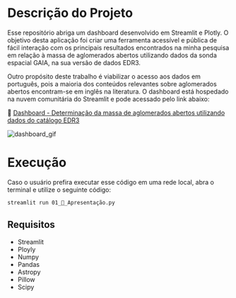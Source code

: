 # Descrição do Projeto

Esse repositório abriga um dashboard desenvolvido em Streamlit e Plotly. O objetivo desta aplicação foi criar uma ferramenta acessível e pública de fácil interação com os principais resultados encontrados na minha pesquisa em relação à massa de aglomerados abertos utilizando dados da sonda espacial GAIA, na sua versão de dados EDR3.

Outro propósito deste trabalho é viabilizar o acesso aos dados em português, pois a maioria dos conteúdos relevantes sobre aglomerados abertos encontram-se em inglês na literatura. O dashboard está hospedado na nuvem comunitária do Streamlit e pode acessado pelo link abaixo:

🔗 [Dashboard - Determinação da massa de aglomerados abertos utilizando dados do catálogo EDR3](https://ander-son-almeida-dashboard-aglomerados-a-01--apresentao-m8ok0o.streamlitapp.com/)

![dashboard_gif](https://user-images.githubusercontent.com/70342250/192885272-deaca18c-6f77-4fa4-a881-3cae974dd146.gif)

# Execução

Caso o usuário prefira executar esse código em uma rede local, abra o terminal e utilize o seguinte código:

```bash
streamlit run 01_🔵_Apresentação.py
```

## Requisitos

- Streamlit
- Ployly
- Numpy
- Pandas
- Astropy
- Pillow
- Scipy
